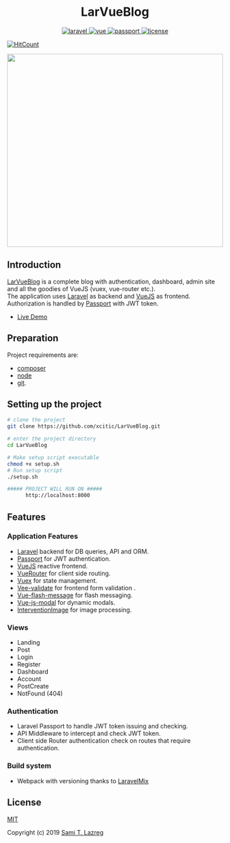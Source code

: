 <h1 align="center">
  LarVueBlog
</h1>

<p align="center">
  <a href="https://github.com/laravel/laravel">
    <img src="https://img.shields.io/badge/Laravel-5.8-brightgreen.svg" alt="laravel">
  </a>
  <a href="https://github.com/vuejs/vue">
    <img src="https://img.shields.io/badge/vue-2.6.10-brightgreen.svg" alt="vue">
  </a>
  <a href="http://www.passportjs.org/">
    <img src="https://img.shields.io/badge/passport-7.3-brightgreen.svg" alt="passport">
  </a>
  <a href="https://github.com/xcitic/LarVueBlog/blob/master/LICENSE">
    <img src="https://img.shields.io/github/license/mashape/apistatus.svg" alt="license">
  </a>
</p>

[![HitCount](http://hits.dwyl.io/xcitic/LarVueBlog.svg)](http://hits.dwyl.io/xcitic/LarVueBlog)


<img src="https://github.com/xcitic/LarVueBlog/blob/master/documentation/LarVueBlogDemo.gif" width="100%" height="450" />


## Introduction

[LarVueBlog](https://github.com/xcitic/LarVueBlog) is a complete blog with authentication, dashboard, admin site and all the goodies of VueJS (vuex, vue-router etc.). </br>
The application uses [Laravel](https://laravel.com) as backend and [VueJS](https://github.com/vuejs/vue) as frontend.
Authorization is handled by [Passport](http://www.passportjs.org/) with JWT token.


- [Live Demo](https://larvueblog.samilazreg.com)


## Preparation

Project requirements are:
- [composer](https://getcomposer.org)
- [node](https://nodejs.org/)  
- [git](https://git-scm.com/).



## Setting up the project

```bash
# clone the project
git clone https://github.com/xcitic/LarVueBlog.git

# enter the project directory
cd LarVueBlog

# Make setup script executable
chmod +x setup.sh
# Run setup script
./setup.sh

##### PROJECT WILL RUN ON #####
      http://localhost:8000
```

## Features

### Application Features
- [Laravel](https://laravel.com) backend for DB queries, API and ORM.
- [Passport](http://www.passportjs.org/) for JWT authentication.
- [VueJS](https://vuejs.org/) reactive frontend.
- [VueRouter](https://router.vuejs.org/) for client side routing.
- [Vuex](https://vuex.vuejs.org/) for state management.
- [Vee-validate](https://baianat.github.io/vee-validate/) for frontend form validation .
- [Vue-flash-message](https://github.com/keen-on-design/vue-flash-message) for flash messaging.
- [Vue-js-modal](https://github.com/euvl/vue-js-modal#readme) for dynamic modals.
- [InterventionImage](http://image.intervention.io/) for image processing.

### Views
- Landing
- Post
- Login
- Register
- Dashboard
- Account
- PostCreate
- NotFound (404)


### Authentication
- Laravel Passport to handle JWT token issuing and checking.
- API Middleware to intercept and check JWT token.
- Client side Router authentication check on routes that require authentication.

### Build system
- Webpack with versioning thanks to [LaravelMix](https://laravel-mix.com/)



## License

[MIT](https://github.com/xcitic/LarVueBlog/blob/master/LICENSE)

Copyright (c) 2019 [Sami T. Lazreg](https://samilazreg.com)
